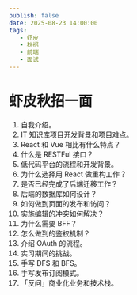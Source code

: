 ```yaml
---
publish: false
date: 2025-08-23 14:00:00
tags:
   - 虾皮
   - 秋招
   - 前端
   - 面试
---
```


# 虾皮秋招一面

1. 自我介绍。
2. IT 知识库项目开发背景和项目难点。
3. React 和 Vue 相比有什么特点？
4. 什么是 RESTFul 接口？
5. 低代码平台的流程和开发背景。
6. 为什么选择用 React 做重构工作？
7. 是否已经完成了后端迁移工作？
8. 后端的数据库如何设计？
9. 如何做到页面的发布和访问？
10. 实施编辑的冲突如何解决？
11. 为什么需要 BFF？
12. 怎么做到的鉴权机制？
13. 介绍 OAuth 的流程。
14. 实习期间的挑战。
15. 手写 DFS 和 BFS。
16. 手写发布订阅模式。
17. 「反问」商业化业务和技术栈。
